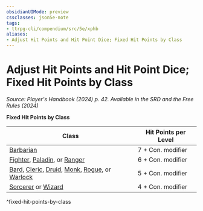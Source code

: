 ```yaml
---
obsidianUIMode: preview
cssclasses: json5e-note
tags:
- ttrpg-cli/compendium/src/5e/xphb
aliases:
- Adjust Hit Points and Hit Point Dice; Fixed Hit Points by Class
---
```

# Adjust Hit Points and Hit Point Dice; Fixed Hit Points by Class
*Source: Player's Handbook (2024) p. 42. Available in the <span title='Systems Reference Document (5.2)'>SRD</span> and the Free Rules (2024)* 

**Fixed Hit Points by Class**

| Class | Hit Points per Level |
|-------|----------------------|
| [Barbarian](Інструменти%20ДМ/CLI/classes/barbarian-xphb.md) | 7 + Con. modifier |
| [Fighter](Інструменти%20ДМ/CLI/classes/fighter-xphb.md), [Paladin](Інструменти%20ДМ/CLI/classes/paladin-xphb.md), or [Ranger](Інструменти%20ДМ/CLI/classes/ranger-xphb.md) | 6 + Con. modifier |
| [Bard](Інструменти%20ДМ/CLI/classes/bard-xphb.md), [Cleric](Інструменти%20ДМ/CLI/classes/cleric-xphb.md), [Druid](Інструменти%20ДМ/CLI/classes/druid-xphb.md), [Monk](Інструменти%20ДМ/CLI/classes/monk-xphb.md), [Rogue](Інструменти%20ДМ/CLI/classes/rogue-xphb.md), or [Warlock](Інструменти%20ДМ/CLI/classes/warlock-xphb.md) | 5 + Con. modifier |
| [Sorcerer](Інструменти%20ДМ/CLI/classes/sorcerer-xphb.md) or [Wizard](Інструменти%20ДМ/CLI/classes/wizard-xphb.md) | 4 + Con. modifier |
^fixed-hit-points-by-class